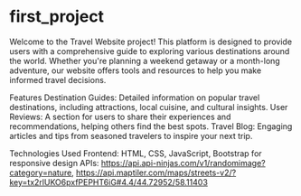 # first_project

Welcome to the Travel Website project! This platform is designed to provide users with a comprehensive guide to exploring various destinations around the world. Whether you're planning a weekend getaway or a month-long adventure, our website offers tools and resources to help you make informed travel decisions.

Features Destination Guides: Detailed information on popular travel destinations, including attractions, local cuisine, and cultural insights. 
User Reviews: A section for users to share their experiences and recommendations, helping others find the best spots. 
Travel Blog: Engaging articles and tips from seasoned travelers to inspire your next trip.

Technologies Used Frontend: HTML, CSS, JavaScript, Bootstrap for responsive design
APIs: https://api.api-ninjas.com/v1/randomimage?category=nature, https://api.maptiler.com/maps/streets-v2/?key=tx2rlUKO6pxfPEPHT6iG#4.4/44.72952/58.11403
